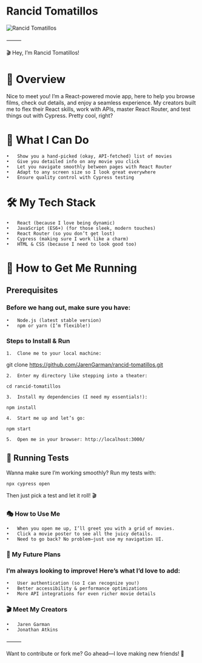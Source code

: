 # Rancid Tomatillos
![Rancid Tomatillos](https://media.giphy.com/media/pyHTKJ4G9WGQKd12cl/giphy.gif?cid=790b7611q9ee3143cowb8yau67dmgqj2n97l0742h9b675fz&ep=v1_gifs_search&rid=giphy.gif&ct=g)

⸻

🎬 Hey, I’m Rancid Tomatillos!

# 🍅 Overview

Nice to meet you! I’m a React-powered movie app, here to help you browse films, check out details, and enjoy a seamless experience. My creators built me to flex their React skills, work with APIs, master React Router, and test things out with Cypress. Pretty cool, right?

# 🎥 What I Can Do
	•	Show you a hand-picked (okay, API-fetched) list of movies
	•	Give you detailed info on any movie you click
	•	Let you navigate smoothly between pages with React Router
	•	Adapt to any screen size so I look great everywhere
	•	Ensure quality control with Cypress testing

# 🛠️ My Tech Stack
	•	React (because I love being dynamic)
	•	JavaScript (ES6+) (for those sleek, modern touches)
	•	React Router (so you don’t get lost)
	•	Cypress (making sure I work like a charm)
	•	HTML & CSS (because I need to look good too)

# 🚀 How to Get Me Running

## Prerequisites

### Before we hang out, make sure you have:
	•	Node.js (latest stable version)
	•	npm or yarn (I’m flexible!)

### Steps to Install & Run
	1.	Clone me to your local machine:

git clone https://github.com/JarenGarman/rancid-tomatillos.git  


	2.	Enter my directory like stepping into a theater: 
   `cd rancid-tomatillos`


	3.	Install my dependencies (I need my essentials!):

`npm install`


	4.	Start me up and let’s go:

`npm start`


	5.	Open me in your browser: http://localhost:3000/

## 🧪 Running Tests

Wanna make sure I’m working smoothly? Run my tests with:

`npx cypress open`

Then just pick a test and let it roll! 🎬

### 🎭 How to Use Me
	•	When you open me up, I’ll greet you with a grid of movies.
	•	Click a movie poster to see all the juicy details.
	•	Need to go back? No problem—just use my navigation UI.

### 🔮 My Future Plans

### I’m always looking to improve! Here’s what I’d love to add:
	•	User authentication (so I can recognize you!)
	•	Better accessibility & performance optimizations
	•	More API integrations for even richer movie details

### 🎬 Meet My Creators
	•	Jaren Garman
	•	Jonathan Atkins
⸻

Want to contribute or fork me? Go ahead—I love making new friends! 🍿


